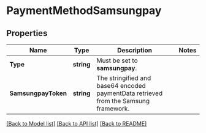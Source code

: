 # PaymentMethodSamsungpay

## Properties

Name | Type | Description | Notes
------------ | ------------- | ------------- | -------------
**Type** | **string** | Must be set to **samsungpay**. | 
**SamsungpayToken** | **string** | The stringified and base64 encoded paymentData retrieved from the Samsung framework. | 

[[Back to Model list]](../README.md#documentation-for-models) [[Back to API list]](../README.md#documentation-for-api-endpoints) [[Back to README]](../README.md)


